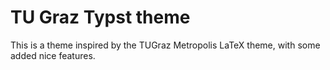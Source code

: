 # TU Graz Typst theme

This is a theme inspired by the TUGraz Metropolis LaTeX theme, with some added nice features.
